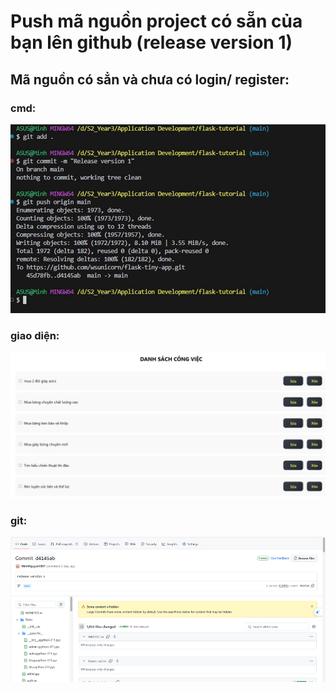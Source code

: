 # Push mã nguồn project có sẵn của bạn lên github (release version 1)
## Mã nguồn có sẳn và chưa có login/ register:
### cmd:
![Ver1_cmd](../imgs/v1_cmd.png)
### giao diện:
![Ver1_1](../imgs/ver1_1.png)
### git:
![ver1_git](../imgs/v1_git.png)
